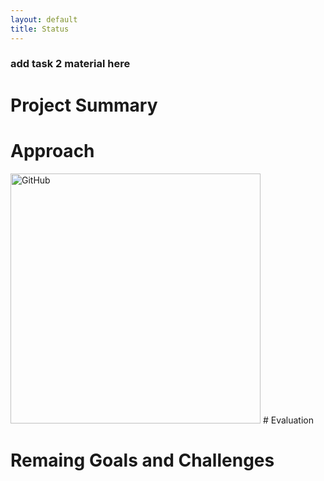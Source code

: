 ```yaml
---
layout: default
title: Status
---
```




### add task 2 material here


# Project Summary


# Approach
<img src="https://github.com/Moe202/Reward-Finder/blob/master/images/level1.jpeg" alt="GitHub" title="level 1 map" width="400" height="400" />
# Evaluation


# Remaing Goals and Challenges

[1]:	https://github.com/Moe202/Reward-Finder/blob/master/images/level1.jpeg